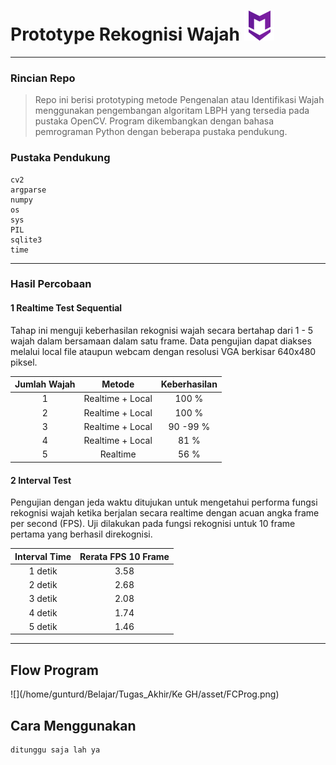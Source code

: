 # Prototype Rekognisi Wajah ![alt text](https://github.com/adam-p/markdown-here/raw/master/src/common/images/icon48.png "Logo Title Text 1")

---

### Rincian Repo

> Repo ini berisi prototyping metode Pengenalan atau Identifikasi Wajah menggunakan pengembangan algoritam LBPH yang tersedia pada pustaka OpenCV. Program dikembangkan dengan bahasa pemrograman Python dengan beberapa pustaka pendukung.

### Pustaka Pendukung

```pyt
cv2
argparse
numpy
os
sys
PIL
sqlite3
time
```

---

### Hasil Percobaan

#### 1 Realtime Test Sequential

Tahap ini menguji keberhasilan rekognisi wajah secara bertahap dari 1 - 5 wajah dalam bersamaan dalam satu frame. Data pengujian dapat diakses melalui local file ataupun webcam dengan resolusi VGA berkisar 640x480 piksel.

| Jumlah Wajah |      Metode      | Keberhasilan |
| :----------: | :--------------: | :----------: |
|      1       | Realtime + Local |    100 %     |
|      2       | Realtime + Local |    100 %     |
|      3       | Realtime + Local |   90 -99 %   |
|      4       | Realtime + Local |     81 %     |
|      5       |     Realtime     |     56 %     |

#### 2 Interval Test

Pengujian dengan jeda waktu ditujukan untuk mengetahui performa fungsi rekognisi wajah ketika berjalan secara realtime dengan acuan angka frame per second (FPS). Uji dilakukan pada fungsi rekognisi untuk 10 frame pertama yang berhasil direkognisi.

| Interval Time | Rerata FPS 10 Frame |
| :-----------: | :-----------------: |
|    1 detik    |        3.58         |
|    2 detik    |        2.68         |
|    3 detik    |        2.08         |
|    4 detik    |        1.74         |
|    5 detik    |        1.46         |

---

## Flow Program

![](/home/gunturd/Belajar/Tugas_Akhir/Ke GH/asset/FCProg.png)

## Cara Menggunakan

```
ditunggu saja lah ya
```


